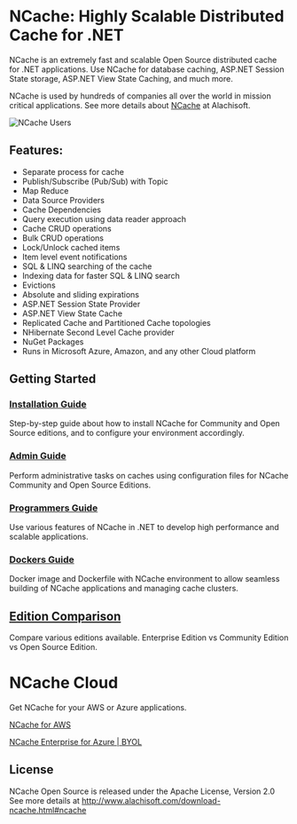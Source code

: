 # NCache: Highly Scalable Distributed Cache for .NET

NCache is an extremely fast and scalable Open Source distributed cache for .NET applications. Use NCache for database caching, ASP.NET Session State storage, ASP.NET View State Caching, and much more.

NCache is used by hundreds of companies all over the world in mission critical applications. See more details about [NCache](http://www.alachisoft.com/) at Alachisoft.

![NCache Users](http://www.alachisoft.com/images/customer-logos/customers-index.jpg)

## Features:

-   Separate process for cache
-   Publish/Subscribe (Pub/Sub) with Topic 
-   Map Reduce
-   Data Source Providers
-   Cache Dependencies   
-   Query execution using data reader approach	
-   Cache CRUD operations
-	Bulk CRUD operations
-	Lock/Unlock cached items
-	Item level event notifications
-	SQL & LINQ searching of the cache    
-	Indexing data for faster SQL & LINQ search
-	Evictions
-	Absolute and sliding expirations
-	ASP.NET Session State Provider
-	ASP.NET View State Cache
-	Replicated Cache and Partitioned Cache topologies
-	NHibernate Second Level Cache provider
-	NuGet Packages
-	Runs in Microsoft Azure, Amazon, and any other Cloud platform


## Getting Started

### [Installation Guide](http://www.alachisoft.com/resources/docs/ncache-com/install-guide/)
Step-by-step guide about how to install NCache for Community and Open Source editions, and to configure your environment accordingly.

### [Admin Guide](http://www.alachisoft.com/resources/docs/ncache-com/admin-guide/)
Perform administrative tasks on caches using configuration files for NCache Community and Open Source Editions.

### [Programmers Guide](http://www.alachisoft.com/resources/docs/ncache/prog-guide/)
Use various features of NCache in .NET to develop high performance and scalable applications.

### [Dockers Guide](http://www.alachisoft.com/resources/docs/ncache-com/install-guide/installation-for-docker.html)
Docker image and Dockerfile with NCache environment to allow seamless building of NCache applications and managing cache clusters.



## [Edition Comparison](http://www.alachisoft.com/ncache/edition-comparison.html)
Compare various editions available. Enterprise Edition vs Community Edition vs Open Source Edition.

# NCache Cloud
Get NCache for your AWS or Azure applications. 

[NCache for AWS](https://aws.amazon.com/marketplace/pp/B00TKKWIV0)

[NCache Enterprise for Azure | BYOL](https://azuremarketplace.microsoft.com/en-in/marketplace/apps/alachisoft.ncache_enterprise_byol_azure?tab=Overview)


## License
NCache Open Source is released under the Apache License, Version 2.0
See more details at http://www.alachisoft.com/download-ncache.html#ncache
